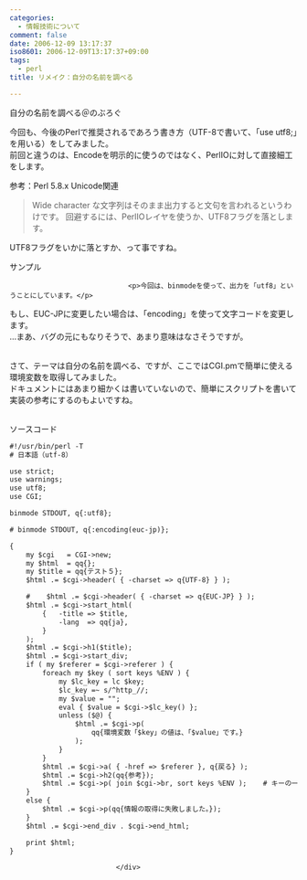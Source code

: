 ```yaml
---
categories:
  - 情報技術について
comment: false
date: 2006-12-09 13:17:37
iso8601: 2006-12-09T13:17:37+09:00
tags:
  - perl
title: リメイク：自分の名前を調べる

---
```


<div class="entry-body">
                                 <p>自分の名前を調べる＠のぶろぐ</p>

<p>今回も、今後のPerlで推奨されるであろう書き方（UTF-8で書いて、「use utf8;」を用いる）をしてみました。<br />前回と違うのは、Encodeを明示的に使うのではなく、PerlIOに対して直接細工をします。</p>

<p>参考：Perl 5.8.x Unicode関連</p>

<blockquote>Wide character な文字列はそのまま出力すると文句を言われるというわけです。
回避するには、PerlIOレイヤを使うか、UTF8フラグを落とします。 </blockquote>

<p>UTF8フラグをいかに落とすか、って事ですね。</p>

<p>サンプル</p>
                              
                                 <p>今回は、binmodeを使って、出力を「utf8」ということにしています。</p>

<p>もし、EUC-JPに変更したい場合は、「encoding」を使って文字コードを変更します。<br />
…まあ、バグの元にもなりそうで、あまり意味はなさそうですが。</p>

<p><br />
さて、テーマは自分の名前を調べる、ですが、ここではCGI.pmで簡単に使える環境変数を取得してみました。<br />
ドキュメントにはあまり細かくは書いていないので、簡単にスクリプトを書いて実装の参考にするのもよいですね。</p>

<p><br />
ソースコード</p>

```default
#!/usr/bin/perl -T
# 日本語（utf-8）

use strict;
use warnings;
use utf8;
use CGI;

binmode STDOUT, q{:utf8};

# binmode STDOUT, q{:encoding(euc-jp)};

{
    my $cgi   = CGI->new;
    my $html  = qq{};
    my $title = qq{テスト５};
    $html .= $cgi->header( { -charset => q{UTF-8} } );

    #    $html .= $cgi->header( { -charset => q{EUC-JP} } );
    $html .= $cgi->start_html(
        {   -title => $title,
            -lang  => qq{ja},
        }
    );
    $html .= $cgi->h1($title);
    $html .= $cgi->start_div;
    if ( my $referer = $cgi->referer ) {
        foreach my $key ( sort keys %ENV ) {
            my $lc_key = lc $key;
            $lc_key =~ s/^http_//;
            my $value = "";
            eval { $value = $cgi->$lc_key() };
            unless ($@) {
                $html .= $cgi->p(
                    qq{環境変数「$key」の値は、「$value」です。}
                );
            }
        }
        $html .= $cgi->a( { -href => $referer }, q{戻る} );
        $html .= $cgi->h2(qq{参考});
        $html .= $cgi->p( join $cgi->br, sort keys %ENV );    # キーの一覧
    }
    else {
        $html .= $cgi->p(qq{情報の取得に失敗しました。});
    }
    $html .= $cgi->end_div . $cgi->end_html;

    print $html;
}
```
                              </div>
    	